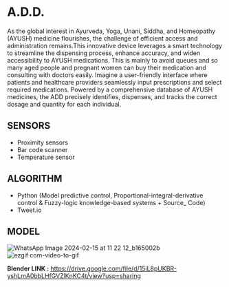 # A.D.D.
As the global interest in Ayurveda, Yoga, Unani, Siddha, and Homeopathy (AYUSH) medicine flourishes, the challenge of efficient access and administration remains.This innovative device leverages a smart technology to streamline the dispensing process, enhance accuracy, and widen accessibility to AYUSH medications. This is mainly to avoid queues and so many aged people and pregnant women can buy their medication and consulting with doctors easily. Imagine a user-friendly interface where patients and healthcare providers seamlessly input prescriptions and select required medications. Powered by a comprehensive database of AYUSH medicines, the ADD precisely identifies, dispenses, and tracks the correct dosage and quantity for each individual.

## SENSORS
  * Proximity sensors
  * Bar code scanner
  * Temperature sensor
    
## ALGORITHM
 - Python (Model predictive control, Proportional-integral-derivative control & Fuzzy-logic knowledge-based systems + Source_ Code)
 - Tweet.io
   
## MODEL
![WhatsApp Image 2024-02-15 at 11 22 12_b165002b](https://github.com/subash-ghub/A.D.D./assets/104593776/c6ed8ce2-8773-44c6-b4bc-15afdec46bde)
<br>
![ezgif com-video-to-gif](https://github.com/subash-ghub/A.D.D./assets/104593776/ff164b6c-86d2-403b-8dfc-bc018bbd69d4)

**Blender LINK :** https://drive.google.com/file/d/15iL8pUKBR-yshLmA0bbLHfGVZlKnKC4t/view?usp=sharing
